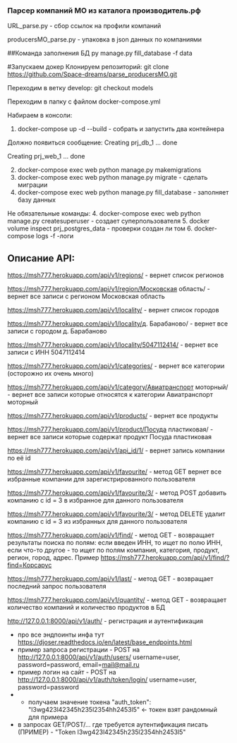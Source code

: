 ### Парсер компаний МО из каталога производитель.рф
URL_parse.py - сбор ссылок на профили компаний

producersMO_parse.py - упаковка в json данных по компаниями


##Команда заполнения БД
py manage.py fill_database -f data

#Запускаем докер
Клонируем репозиторий: git clone https://github.com/Space-dreams/parse_producersMO.git

Переходим в ветку develop: git checkout models

Переходим в папку с файлом docker-compose.yml

Набираем в консоли:
1. docker-compose up -d --build  - собрать и запустить два контейнера

Должно появиться сообщение:
Creating prj_db_1 ... done

Creating prj_web_1 ... done

2. docker-compose exec web python manage.py makemigrations
3. docker-compose exec web python manage.py migrate   - сделать миграции
4. docker-compose exec web python manage.py fill_database  - заполняет базу данных


Не обязательные команды:
4. docker-compose exec web python manage.py createsuperuser  - создает суперпользователя
5. docker volume inspect prj_postgres_data  - проверки создан ли том
6. docker-compose logs -f    -логи



## Описание API:
https://msh777.herokuapp.com/api/v1/regions/ - вернет список регионов

https://msh777.herokuapp.com/api/v1/region/Московская область/ - вернет все записи с регионом Московская область 


https://msh777.herokuapp.com/api/v1/locality/ - вернет список городов

https://msh777.herokuapp.com/api/v1/locality/д. Барабаново/ - вернет все записи с городом д. Барабаново 


https://msh777.herokuapp.com/api/v1/locality/5047112414/ - вернет все записи с ИНН 5047112414


https://msh777.herokuapp.com/api/v1/categories/ - вернет все категории (осторожно их очень много)

https://msh777.herokuapp.com/api/v1/category/Авиатранспорт моторный/ - вернет все записи которые относятся к категории Авиатранспорт моторный


https://msh777.herokuapp.com/api/v1/products/ - вернет все продукты

https://msh777.herokuapp.com/api/v1/product/Посуда пластиковая/ - вернет все записи которые содержат продукт Посуда пластиковая


https://msh777.herokuapp.com/api/v1/api_id/1/ - вернет запись компании по её id

https://msh777.herokuapp.com/api/v1/favourite/ - метод GET вернет все избранные компании для зарегистрированного пользователя

https://msh777.herokuapp.com/api/v1/favourite/3/ - метод POST добавить компанию с id = 3 в избранное для данного пользователя

https://msh777.herokuapp.com/api/v1/favourite/3/ - метод DELETE удалит компанию с id = 3  из избранных для данного пользователя

https://msh777.herokuapp.com/api/v1/find/ - метод GET - возвращает результаты поиска по полям: если введен ИНН, то ищет по полю ИНН,
если что-то другое - то ищет по полям компания, категория, продукт, регион, город, адрес. 
Пример https://msh777.herokuapp.com/api/v1/find/?find=Корсарус

https://msh777.herokuapp.com/api/v1/last/ - метод GET - возвращает последний запрос пользователя

https://msh777.herokuapp.com/api/v1/quantity/ - метод GET - возвращает количество компаний и количество продуктов в БД

http://127.0.0.1:8000/api/v1/auth/ - регистрация и аутентификация

- про все эндпоинты инфа тут https://djoser.readthedocs.io/en/latest/base_endpoints.html
- пример запроса регистрации - POST на http://127.0.0.1:8000/api/v1/auth/users/ username=user, password=password, 
email=mail@mail.ru
- пример логин на сайт - POST на http://127.0.0.1:8000/api/v1/auth/token/login/ username=user, password=password
- - получаем значение токена "auth_token": "l3wg423l42345h235l2354hh2453l5" <- токен взят рандомный для примера
- в запросах GET/POST/... где требуется аутентификация писать (ПРИМЕР) - "Token l3wg423l42345h235l2354hh2453l5"
